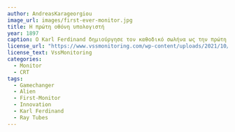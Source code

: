 ```yaml
---
author: AndreasKarageorgiou
image_url: images/first-ever-monitor.jpg
title: Η πρώτη οθόνη υπολογιστή  
year: 1897
caption: Ο Karl Ferdinand δημιούργησε τον καθοδικό σωλήνα ως την πρώτη οθόνη υπολογιστή. Ο σωλήνας καθοδικών ακτίνων (CRT) είναι ένας σωλήνας κενού που έχει ένα από τα άκρα του επικαλυμμένο με φώσφορο. Οι CRT λειτουργούν εκπέμποντας φως όταν τα ηλεκτρόνια χτυπούν. Χρησιμοποιήθηκαν κυρίως για την εμφάνιση άχρωμων διανυσματικών γραφικών αντί για την προβολή κειμένων πριν από την προώθηση σε έγχρωμους σωλήνες καθοδικών ακτίνων που εμφάνιζαν γραφικά και κείμενα.
license_url: "https://www.vssmonitoring.com/wp-content/uploads/2021/10/first-monitor-300x195.jpg.webp" 
license_text: VssMonitoring 
categories:
  - Monitor
  - CRT
tags:
  - Gamechanger 
  - Alien 
  - First-Monitor 
  - Innovation
  - Karl Ferdinand
  - Ray Tubes
---
```

